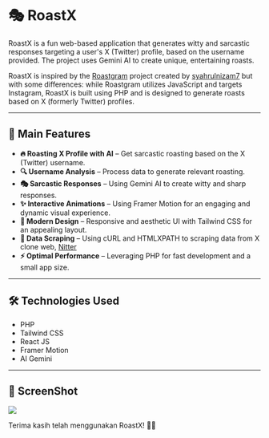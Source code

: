 # 🎭 RoastX

RoastX is a fun web-based application that generates witty and sarcastic responses targeting a user's X (Twitter) profile, based on the username provided. The project uses Gemini AI to create unique, entertaining roasts.

RoastX is inspired by the [Roastgram](https://github.com/syahrulnizam7/roastgram) project created by [syahrulnizam7](https://github.com/syahrulnizam7) but with some differences: while Roastgram utilizes JavaScript and targets Instagram, RoastX is built using PHP and is designed to generate roasts based on X (formerly Twitter) profiles.

---

## 🚀 Main Features

- **🔥 Roasting X Profile with AI** – Get sarcastic roasting based on the X (Twitter) username.
- **🔍 Username Analysis** – Process data to generate relevant roasting.
- **🎭 Sarcastic Responses** – Using Gemini AI to create witty and sharp responses.
- **✨ Interactive Animations** – Using Framer Motion for an engaging and dynamic visual experience.
- **🎨 Modern Design** – Responsive and aesthetic UI with Tailwind CSS for an appealing layout.
- **🔗 Data Scraping** – Using cURL and HTMLXPATH to scraping data from X clone web, [Nitter](https://nitter.net)
- **⚡ Optimal Performance** – Leveraging PHP for fast development and a small app size.

---

## 🛠️ Technologies Used

- PHP
- Tailwind CSS
- React JS
- Framer Motion
- AI Gemini

---

## 📸 ScreenShot
<img src="https://roastx.kiuyha.my.id/roastx.png">

Terima kasih telah menggunakan RoastX! 🚀🔥

